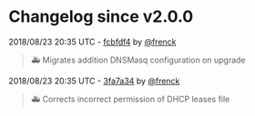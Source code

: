 # Changelog since v2.0.0

2018/08/23 20:35 UTC - [fcbfdf4](https://github.com/hassio-addons/addon-pi-hole/commit/fcbfdf466f821d4691ed2a9cf9395496d6d2a5f7) by [@frenck](https://github.com/frenck)
> :ambulance: Migrates addition DNSMasq configuration on upgrade 

2018/08/23 20:35 UTC - [3fa7a34](https://github.com/hassio-addons/addon-pi-hole/commit/3fa7a34fe784534b9d61c842ca7310e4d781977c) by [@frenck](https://github.com/frenck)
> :ambulance: Corrects incorrect permission of DHCP leases file 

